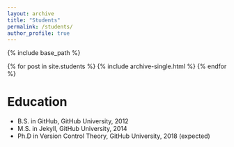 ```yaml
---
layout: archive
title: "Students"
permalink: /students/
author_profile: true
---
```


{% include base_path %}


{% for post in site.students %}
  {% include archive-single.html %}
{% endfor %}

Education
======
* B.S. in GitHub, GitHub University, 2012
* M.S. in Jekyll, GitHub University, 2014
* Ph.D in Version Control Theory, GitHub University, 2018 (expected)